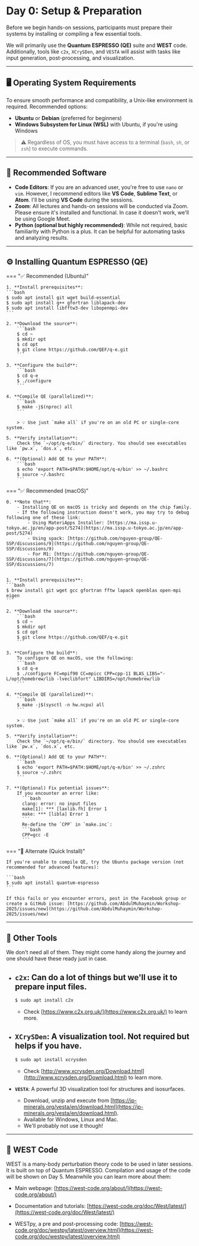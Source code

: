 # Day 0: Setup & Preparation

Before we begin hands-on sessions, participants must prepare their systems by installing or compiling a few essential tools.

We will primarily use the **Quantum ESPRESSO (QE)** suite and **WEST** code. Additionally, tools like `c2x`, `XCrySDen`, and `VESTA` will assist with tasks like input generation, post-processing, and visualization.

---
## 🖥️ Operating System Requirements

To ensure smooth performance and compatibility, a Unix-like environment is required. Recommended options:

- **Ubuntu** or **Debian** (preferred for beginners)
- **Windows Subsystem for Linux (WSL)** with Ubuntu, if you're using Windows

> ⚠️ Regardless of OS, you must have access to a terminal (`bash`, `sh`, or `zsh`) to execute commands.

---

## 🧰 Recommended Software

- **Code Editors**: If you are an advanced user, you're free to use `nano` or `vim`. However, I recommend editors like **VS Code**, **Sublime Text**, or **Atom**. I'll be using **VS Code** during the sessions.
- **Zoom**: All lectures and hands-on sessions will be conducted via Zoom. Please ensure it's installed and functional. In case it doesn't work, we'll be using Google Meet. 
- **Python (optional but highly recommended)**: While not required, basic familiarity with Python is a plus. It can be helpful for automating tasks and analyzing results.

---

## ⚙️ Installing Quantum ESPRESSO (QE)

=== "✅ Recommended (Ubuntu)"

    1. **Install prerequisites**:
    ```bash
    $ sudo apt install git wget build-essential
    $ sudo apt install g++ gfortran liblapack-dev
    $ sudo apt install libfftw3-dev libopenmpi-dev
    ```

    2. **Download the source**:
        ```bash
        $ cd ~
        $ mkdir opt
        $ cd opt
        $ git clone https://github.com/QEF/q-e.git
        ```

    3. **Configure the build**:
        ```bash
        $ cd q-e
        $ ./configure
        ```

    4. **Compile QE (parallelized)**:
        ```bash
        $ make -j$(nproc) all
        ```

        > 💡 Use just `make all` if you're on an old PC or single-core system.

    5. **Verify installation**:
        Check the `~/opt/q-e/bin/` directory. You should see executables like `pw.x`, `dos.x`, etc.

    6. **(Optional) Add QE to your PATH**:
        ```bash
        $ echo 'export PATH=$PATH:$HOME/opt/q-e/bin' >> ~/.bashrc
        $ source ~/.bashrc
        ```

=== "✅ Recommended (macOS)"
    
    0. **Note that**:
        - Installing QE on macOS is tricky and depends on the chip family. 
        - If the following instruction doesn't work, you may try to debug following one of these link:
            - Using MateriApps Installer: [https://ma.issp.u-tokyo.ac.jp/en/app-post/5274](https://ma.issp.u-tokyo.ac.jp/en/app-post/5274)
            - Using spack: [https://github.com/nguyen-group/QE-SSP/discussions/9](https://github.com/nguyen-group/QE-SSP/discussions/9)
            - For M1: [https://github.com/nguyen-group/QE-SSP/discussions/7](https://github.com/nguyen-group/QE-SSP/discussions/7)


    1. **Install prerequisites**:
    ```bash
    $ brew install git wget gcc gfortran fftw lapack openblas open-mpi eigen
    ```

    2. **Download the source**:
        ```bash
        $ cd ~
        $ mkdir opt
        $ cd opt
        $ git clone https://github.com/QEF/q-e.git
        ```

    3. **Configure the build**:
        To configure QE on macOS, use the following:
        ```bash
        $ cd q-e
        $ ./configure FC=mpif90 CC=mpicc CPP=cpp-11 BLAS_LIBS="-L/opt/homebrew/lib -lveclibfort" LIBDIRS=/opt/homebrew/lib
        ```

    4. **Compile QE (parallelized)**:
        ```bash
        $ make -j$(sysctl -n hw.ncpu) all
        ```

        > 💡 Use just `make all` if you're on an old PC or single-core system.

    5. **Verify installation**:
        Check the `~/opt/q-e/bin/` directory. You should see executables like `pw.x`, `dos.x`, etc.

    6. **(Optional) Add QE to your PATH**:
        ```bash
        $ echo 'export PATH=$PATH:$HOME/opt/q-e/bin' >> ~/.zshrc
        $ source ~/.zshrc
        ```

    7. **(Optional) Fix potential issues**:
        If you encounter an error like:
          ```bash
          clang: error: no input files
          make[1]: *** [laxlib.fh] Error 1
          make: *** [libla] Error 1
          ```
          Re-define the `CPP` in `make.inc`:
          ```bash
          CPP=gcc -E
          ```

=== "🧪 Alternate (Quick Install)"

    If you're unable to compile QE, try the Ubuntu package version (not recommended for advanced features):

    ```bash
    $ sudo apt install quantum-espresso
    ```

    If this fails or you encounter errors, post in the Facebook group or create a GitHub issue: [https://github.com/AbdulMuhaymin/Workshop-2025/issues/new](https://github.com/AbdulMuhaymin/Workshop-2025/issues/new)
---

## 🔧 Other Tools

We don't need all of them. They might come handy along the journey and one should have these ready just in case.

* **`c2x`**: Can do a lot of things but we'll use it to prepare input files.
    - 
    ```bash
    $ sudo apt install c2x
    ```
    - Check [https://www.c2x.org.uk/](https://www.c2x.org.uk/) to learn more.

* **`XCrySDen`**: A visualization tool. Not required but helps if you have.
    - 
    ```bash
    $ sudo apt install xcrysden
    ```
    - Check [http://www.xcrysden.org/Download.html](http://www.xcrysden.org/Download.html) to learn more.

* **`VESTA`**: A powerful 3D visualization tool for structures and isosurfaces.
    - Download, unzip and execute from [https://jp-minerals.org/vesta/en/download.html](https://jp-minerals.org/vesta/en/download.html). 
    - Available for Windows, Linux and Mac. 
    - We'll probably not use it though!

---

## 🧭 WEST Code

WEST is a many-body perturbation theory code to be used in later sessions. It is built on top of Quantum ESPRESSO. Compilation and usage of the code will be shown on Day 5. Meanwhile you can learn more about them:

- Main webpage: [https://west-code.org/about/](https://west-code.org/about/)

- Documentation and tutorials: [https://west-code.org/doc/West/latest/](https://west-code.org/doc/West/latest/)

- WESTpy, a pre and post-processing code: [https://west-code.org/doc/westpy/latest/overview.html](https://west-code.org/doc/westpy/latest/overview.html)